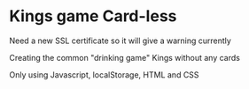<h1>Kings game Card-less</h1>
<bold>Need a new SSL certificate so it will give a warning currently</bold>
<p>Creating the common "drinking game" Kings without any cards</p>

<p>Only using Javascript, localStorage, HTML and CSS</p>


